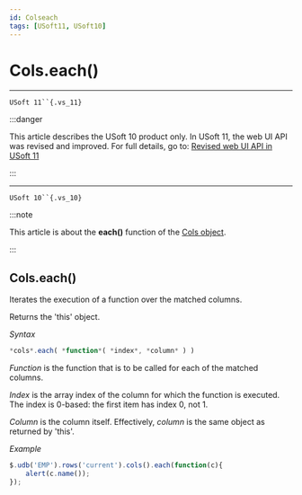 ```yaml
---
id: Colseach
tags: [USoft11, USoft10]
---
```

# Cols.each()



----

`USoft 11``{.vs_11}`


:::danger

This article describes the USoft 10 product only.
In USoft 11, the web UI API was revised and improved. For full details, go to:
[Revised web UI API in USoft 11](/docs/Web_and_app_UIs/UDB_udb/Revised_web_UI_API_in_USoft_11.md)

:::

----

`USoft 10``{.vs_10}`


:::note

This article is about the **each()** function of the [Cols object](/docs/Web_and_app_UIs/UDB_Cols).

:::

## **Cols.each()**

Iterates the execution of a function over the matched columns.

Returns the 'this' object.

*Syntax*

```js
*cols*.each( *function*( *index*, *column* ) )
```

*Function* is the function that is to be called for each of the matched columns.

*Index* is the array index of the column for which the function is executed. The index is 0-based: the first item has index 0, not 1.

*Column* is the column itself. Effectively, *column* is the same object as returned by 'this'.

*Example*

```js
$.udb('EMP').rows('current').cols().each(function(c){
    alert(c.name());
});
```

 